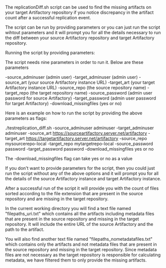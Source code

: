 The replicationDiff.sh script can be used to find the missing artifacts on your target Artifactory repository if you notice discrepancy in the artifact count after a successful replication event.

The script can be run by providing parameters or you can just run the script wihtout parameters and it will prompt you for all the details necessary to run the diff between your source Artifactory repository and target Artifactory repository.

Running the script by providing parameters:

The script needs nine parameters in order to run it. Below are these parameters

-source_adminuser (admin user)
-target_adminuser (admin user)
-source_art (your source Artifactory instance URL)
-target_art (your target Artifactory instance URL)
-source_repo (the source repository name)
-target_repo (the target repository name)
-source_password (admin user password for source Artifactory)
-target_password (admin user password for target Artifactory)
-download_missingfiles (yes or no)

Here is an example on how to run the script by providing the above parameters as flags:

./testreplication_diff.sh -source_adminuser adminuser -target_adminuser adminuser -source_art https://sourceartifactory.server.net/artifactory -target_art https://targetartifactory.server.net/artifactory -source_repo mysourcerepo-local -target_repo mytargetrepo-local -source_password password -target_password password -download_missingfiles yes or no

The -download_missingfiles flag can take yes or no as a value

If you don't want to provide parameters for the script, then you could just run the script without any of the above options and it will prompt you for all the details of the source Artifactory instance and target Artifactory instance.

After a successful run of the script it will provide you with the count of files sorted according to the file extension that are present in the source repository and are missing in the target repository. 

In the current working directory you will find a text file named "filepaths_uri.txt" which contains all the artifacts including metadata files that are present in the source repository and missing in the target repository. It will include the entire URL of the source Artifactory and the path to the artifact.

You will also find another text file named "filepaths_nometadatafiles.txt" which contains only the artifacts and not metadata files  that are present in the source repository and missing in the target repository. Since metadata files are not necessary as the target repository is responsible for calculating metadata, we have filtered them to only provide the missing artifacts.
